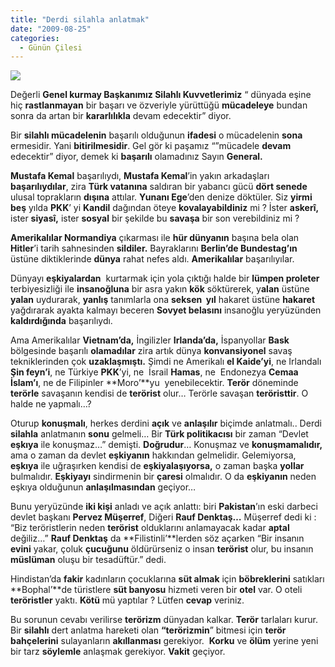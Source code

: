 ```yaml
---
title: "Derdi silahla anlatmak"
date: "2009-08-25"
categories: 
  - Günün Çilesi
---
```


![](../uploads/image/teror.jpg)

Değerli **Genel kurmay Başkanımız Silahlı Kuvvetlerimiz** “ dünyada eşine hiç **rastlanmayan** bir başarı ve özveriyle yürüttüğü **mücadeleye** bundan sonra da artan bir **kararlılıkla** devam edecektir” diyor.

Bir **silahlı mücadelenin** başarılı olduğunun **ifadesi** o mücadelenin **sona** ermesidir. Yani **bitirilmesidir**. Gel gör ki paşamız “”mücadele **devam** edecektir” diyor, demek ki **başarılı** olamadınız Sayın **General.**

**Mustafa Kemal** başarılıydı, **Mustafa Kemal**’in yakın arkadaşları **başarılıydılar**, zira **Türk vatanına** saldıran bir yabancı gücü **dört senede** ulusal toprakların **dışına** attılar. **Yunanı Ege**’den denize döktüler. Siz **yirmi beş** yılda **PKK**’ yi **Kandil** dağından öteye **kovalayabildiniz** mi ? İster **askerî,** ister **siyasî,** ister **sosyal** bir şekilde bu **savaşa** bir son verebildiniz mi ? 

**Amerikalılar Normandiya** çıkarması ile **hür dünyanın** başına bela olan **Hitler**’i tarih sahnesinden **sildiler.** Bayraklarını **Berlin’de Bundestag’ın** üstüne diktiklerinde **dünya** rahat nefes aldı. **Amerikalılar** başarılıyılar.

Dünyayı **eşkiyalardan**  kurtarmak için yola çıktığı halde bir **lümpen proleter** terbiyesizliği ile **insanoğluna** bir asra yakın **kök** söktürerek, y**alan** üstüne **yalan** uydurarak, **yanlış** tanımlarla ona **seksen  yıl** hakaret üstüne **hakaret** yağdırarak ayakta kalmayı beceren **Sovyet belasını** insanoğlu yeryüzünden **kaldırdığında** başarılıydı.

Ama Amerikalılar **Vietnam’da,** İngilizler **Irlanda’da,** İspanyollar **Bask** bölgesinde başarılı **olamadılar** zira artık dünya **konvansiyonel** savaş tekniklerinden çok **uzaklaşmıştı.** Şimdi ne Amerikalı **el Kaide’yi**, ne Irlandalı **Şin feyn’i**, ne Türkiye **PKK**’yi, ne  İsrail **Hamas**, ne  Endonezya **Cemaa İslam’ı**, ne de Filipinler **Moro’**yu  yenebilecektir. **Terör** döneminde **terörle** savaşanın kendisi de **terörist** olur… Terörle savaşan **teröristtir**. O halde ne yapmalı…?

Oturup **konuşmalı**, herkes derdini **açık** ve **anlaşılır** biçimde anlatmalı.. Derdi **silahla** anlatmanın **sonu** gelmeli… Bir **Türk politikacısı** bir zaman “Devlet **eşkıya** ile konuşmaz…” demişti. **Doğrudur**… Konuşmaz ve **konuşmamalıdır,** ama o zaman da devlet **eşkiyanın** hakkından gelmelidir. Gelemiyorsa, **eşkıya** ile uğraşırken kendisi de **eşkiyalaşıyorsa,** o zaman başka **yollar** bulmalıdır. **Eşkiyayı** sindirmenin bir **çaresi** olmalıdır. O da **eşkiyanın** neden eşkıya olduğunun **anlaşılmasından** geçiyor…

Bunu yeryüzünde **iki kişi** anladı ve açık anlattı: biri **Pakistan**’ın eski darbeci devlet başkanı **Pervez Müşerref**, Diğeri **Rauf Denktaş…** Müşerref dedi ki : “Biz teröristlerin neden **terörist** olduklarını anlamayacak kadar **aptal** değiliz…” **Rauf Denktaş** da **Filistinli’**lerden söz açarken “Bir insanın **evini** yakar, çoluk **çucuğunu** öldürürseniz o insan **terörist** olur, bu insanın **müslüman** oluşu bir tesadüftür.” dedi.

Hindistan’da **fakir** kadınların çocuklarına **süt almak** için **böbreklerini** satıkları **Bophal’**de türistlere **süt banyosu** hizmeti veren bir **otel** var. O oteli **teröristler** yaktı. **Kötü** mü yaptılar ? Lütfen **cevap** veriniz.

Bu sorunun cevabı verilirse **terörizm** dünyadan kalkar. **Terör** tarlaları kurur. Bir **silahlı** dert anlatma hareketi olan **“terörizmin**” bitmesi için **terör bahçelerini** sulayanların **akıllanması** gerekiyor.  **Korku** ve **ölüm** yerine yeni bir tarz **söylemle** anlaşmak gerekiyor. **Vakit** geçiyor.

